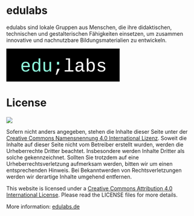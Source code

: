 # edulabs

edulabs sind lokale Gruppen aus Menschen, die ihre didaktischen, technischen und gestalterischen Fähigkeiten einsetzen, um zusammen innovative und nachnutzbare Bildungsmaterialien zu entwickeln.

<img src="assets/img/static/edulabs-logo.svg" width="300" align="center">

# License

<img src="assets/img/static/by-sa.png" width="200" align = "center">

Sofern nicht anders angegeben, stehen die Inhalte dieser Seite unter der <a href="https://creativecommons.org/licenses/by/4.0/deed.de">Creative Commons Namensnennung 4.0 International Lizenz</a>. Soweit die Inhalte auf dieser Seite nicht vom Betreiber erstellt wurden, werden die Urheberrechte Dritter beachtet. Insbesondere werden Inhalte Dritter als solche gekennzeichnet. Sollten Sie trotzdem auf eine Urheberrechtsverletzung aufmerksam werden, bitten wir um einen entsprechenden Hinweis. Bei Bekanntwerden von Rechtsverletzungen werden wir derartige Inhalte umgehend entfernen.

This website is licensed under a [Creative Commons Attribution 4.0 International License](http://creativecommons.org/licenses/by/4.0/). Please read the LICENSE files for more details.

More information: [edulabs.de](http://edulabs.de/impressum)
